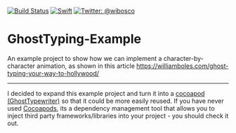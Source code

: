 [![Build Status](https://travis-ci.org/wibosco/GhostTyping-Example.svg)](https://travis-ci.org/wibosco/GhostTyping-Example)
<a href="https://swift.org"><img src="https://img.shields.io/badge/Swift-3.0-orange.svg?style=flat" alt="Swift" 
/></a>
<a href="https://twitter.com/wibosco"><img src="https://img.shields.io/badge/twitter-@wibosco-blue.svg?style=flat" alt="Twitter: @wibosco" /></a>

# GhostTyping-Example

An example project to show how we can implement a character-by-character animation, as shown in this article https://williamboles.com/ghost-typing-your-way-to-hollywood/

---

I decided to expand this example project and turn it into a [cocoapod (GhostTypewriter)](https://cocoapods.org/pods/GhostTypewriter) so that it could be more easily reused. If you have never used [Cocoapods](https://cocoapods.org/), its a dependency management tool that allows you to inject third party frameworks/libraries into your project - you should check it out.  
